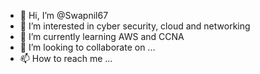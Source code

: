 - 👋 Hi, I’m @Swapnil67
- 👀 I’m interested in cyber security, cloud and networking
- 🌱 I’m currently learning AWS and CCNA
- 💞️ I’m looking to collaborate on ...
- 📫 How to reach me ...

<!---
Swapnil67/Swapnil67 is a ✨ special ✨ repository because its `README.md` (this file) appears on your GitHub profile.
You can click the Preview link to take a look at your changes.
--->
